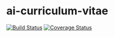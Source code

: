 # ai-curriculum-vitae

[![Build Status](https://travis-ci.org/lepsistemas/ai-curriculum-vitae.svg?branch=master)](https://travis-ci.org/lepsistemas/ai-curriculum-vitae) [![Coverage Status](https://coveralls.io/repos/github/lepsistemas/ai-curriculum-vitae/badge.svg?branch=master)](https://coveralls.io/github/lepsistemas/ai-curriculum-vitae?branch=master)
